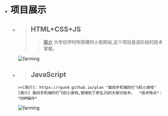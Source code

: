 + # 项目展示
    + > ## HTML+CSS+JS
        >>[简介]: https://rgun9.github.io/farming "种地项目"
         [简介] 大学初学时所搭建的小型网站,这个项目是该阶段的技术掌握。

         ![farming](https://rgun9.github.io/img/farming.png)
    + > ## JavaScript
          >>[简介]: https://rgun9.github.io/plan "面向手机端的打飞机小游戏"
          [简介] 面向手机端的打飞机小游戏,使用到了原生JS的大部分技术。  *技术特点*：*DOM操作*

         ![farming](https://rgun9.github.io/img/plan.png)